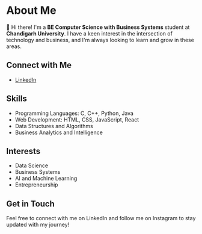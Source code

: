 # About Me

👋 Hi there! I'm a **BE Computer Science with Business Systems** student at **Chandigarh University**. I have a keen interest in the intersection of technology and business, and I'm always looking to learn and grow in these areas.

## Connect with Me

- [LinkedIn](https://www.linkedin.com/in/alfredshaju)




## Skills

- Programming Languages: C, C++, Python, Java
- Web Development: HTML, CSS, JavaScript, React
- Data Structures and Algorithms
- Business Analytics and Intelligence

## Interests

- Data Science
- Business Systems
- AI and Machine Learning
- Entrepreneurship

## Get in Touch

Feel free to connect with me on LinkedIn and follow me on Instagram to stay updated with my journey!


